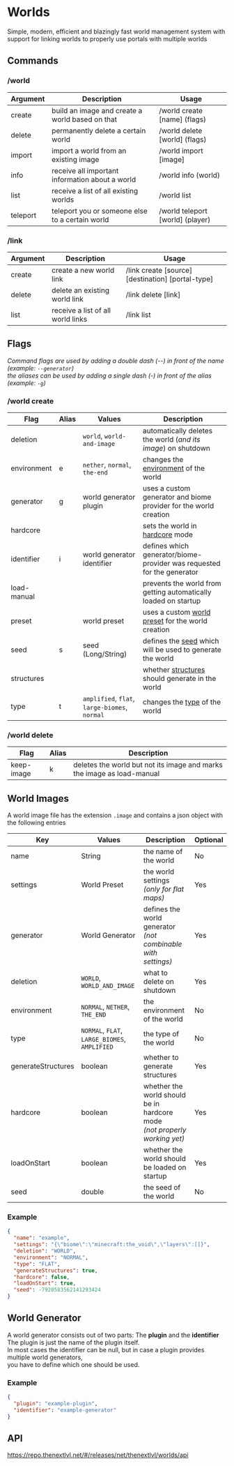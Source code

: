# Worlds

Simple, modern, efficient and blazingly fast world management system
with support for linking worlds to properly use portals with multiple worlds

## Commands

### /world

| Argument | Description                                     | Usage                            |
|----------|-------------------------------------------------|----------------------------------|
| create   | build an image and create a world based on that | /world create [name] (flags)     |
| delete   | permanently delete a certain world              | /world delete [world] (flags)    |
| import   | import a world from an existing image           | /world import [image]            |
| info     | receive all important information about a world | /world info (world)              |
| list     | receive a list of all existing worlds           | /world list                      |
| teleport | teleport you or someone else to a certain world | /world teleport [world] (player) |

### /link

| Argument | Description                       | Usage                                             |
|----------|-----------------------------------|---------------------------------------------------|
| create   | create a new world link           | /link create [source] [destination] [portal-type] |
| delete   | delete an existing world link     | /link delete [link]                               |
| list     | receive a list of all world links | /link list                                        |

## Flags

_Command flags are used by adding a double dash (--) in front of the name (example: `--generator`)_<br/>
_the aliases can be used by adding a single dash (-) in front of the alias (example: `-g`)_

### /world create

| Flag        | Alias | Values                                        | Description                                                                                                            |
|-------------|-------|-----------------------------------------------|------------------------------------------------------------------------------------------------------------------------|
| deletion    |       | `world`, `world-and-image`                    | automatically deletes the world (_and its image_) on shutdown                                                          |
| environment | e     | `nether`, `normal`, `the-end`                 | changes the [environment](https://minecraft.fandom.com/wiki/Dimension) of the world                                    |
| generator   | g     | world generator plugin                        | uses a custom generator and biome provider for the world creation                                                      |
| hardcore    |       |                                               | sets the world in [hardcore](https://minecraft.fandom.com/wiki/Hardcore) mode                                          |
| identifier  | i     | world generator identifier                    | defines which generator/biome-provider was requested for the generator                                                 |
| load-manual |       |                                               | prevents the world from getting automatically loaded on startup                                                        |
| preset      |       | world preset                                  | uses a custom [world preset](https://minecraft.fandom.com/wiki/Custom_world_preset) for the world creation             |
| seed        | s     | seed (Long/String)                            | defines the [seed](https://minecraft.fandom.com/wiki/Seed_(level_generation)) which will be used to generate the world |
| structures  |       |                                               | whether [structures](https://minecraft.fandom.com/wiki/Structure) should generate in the world                         |
| type        | t     | `amplified`, `flat`, `large-biomes`, `normal` | changes the [type](https://minecraft.fandom.com/wiki/Category:World_types) of the world                                |

### /world delete

| Flag       | Alias | Description                                                            |
|------------|-------|------------------------------------------------------------------------|
| keep-image | k     | deletes the world but not its image and marks the image as load-manual |

## World Images

A world image file has the extension `.image` and contains a json object with the following entries

| Key                | Values                                        | Description                                                                   | Optional |
|--------------------|-----------------------------------------------|-------------------------------------------------------------------------------|----------|
| name               | String                                        | the name of the world                                                         | No       |
| settings           | World Preset                                  | the world settings<br/>_(only for flat maps)_                                 | Yes      |
| generator          | World Generator                               | defines the world generator<br/>_(not combinable with settings)_              | Yes      |
| deletion           | `WORLD`, `WORLD_AND_IMAGE`                    | what to delete on shutdown                                                    | Yes      |
| environment        | `NORMAL`, `NETHER`, `THE_END`                 | the environment of the world                                                  | No       |
| type               | `NORMAL`, `FLAT`, `LARGE_BIOMES`, `AMPLIFIED` | the type of the world                                                         | No       |
| generateStructures | boolean                                       | whether to generate structures                                                | Yes      |
| hardcore           | boolean                                       | whether the world should be in hardcore mode<br/>_(not properly working yet)_ | Yes      |
| loadOnStart        | boolean                                       | whether the world should be loaded on startup                                 | Yes      |
| seed               | double                                        | the seed of the world                                                         | No       |

### Example

```json
{
  "name": "example",
  "settings": "{\"biome\":\"minecraft:the_void\",\"layers\":[]}",
  "deletion": "WORLD",
  "environment": "NORMAL",
  "type": "FLAT",
  "generateStructures": true,
  "hardcore": false,
  "loadOnStart": true,
  "seed": -7920583562141293424
}
```

## World Generator

A world generator consists out of two parts: The **plugin** and the **identifier**<br/>
The plugin is just the name of the plugin itself.<br/>
In most cases the identifier can be null, but in case a plugin provides multiple world generators,<br/>
you have to define which one should be used.

### Example

```json
{
  "plugin": "example-plugin",
  "identifier": "example-generator"
}
```

## API

https://repo.thenextlvl.net/#/releases/net/thenextlvl/worlds/api
